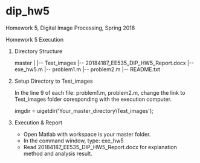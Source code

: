 # dip_hw5
Homework 5, Digital Image Processing, Spring 2018

Homework 5 Execution

1. Directory Structure

	master
		|
		|-- Test_images
		|-- 20184187_EE535_DIP_HW5_Report.docx
		|-- exe_hw5.m
		|-- problem1.m
		|-- problem2.m
		|-- README.txt

2. Setup Directory to Test_images

	In the line 9 of each file:
	problem1.m, problem2.m,
	change the link to Test_images folder coresponding with the execution computer.

	imgdir = uigetdir('Your_master_directory\Test_images');

3. Execution & Report
	
	- Open Matlab with workspace is your master folder.
	- In the command window, type: exe_hw5
	- Read 20184187_EE535_DIP_HW5_Report.docx for explanation method and analysis result.
